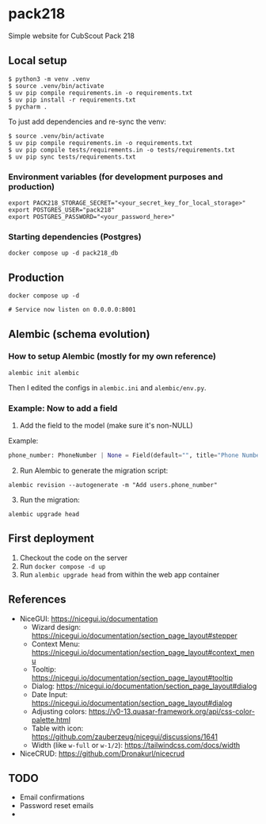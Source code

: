 # pack218
Simple website for CubScout Pack 218

## Local setup

```shell
$ python3 -m venv .venv
$ source .venv/bin/activate
$ uv pip compile requirements.in -o requirements.txt
$ uv pip install -r requirements.txt
$ pycharm .
```

To just add dependencies and re-sync the venv:

```shell
$ source .venv/bin/activate
$ uv pip compile requirements.in -o requirements.txt
$ uv pip compile tests/requirements.in -o tests/requirements.txt
$ uv pip sync tests/requirements.txt
```
### Environment variables (for development purposes and production)

```shell
export PACK218_STORAGE_SECRET="<your_secret_key_for_local_storage>"
export POSTGRES_USER="pack218"
export POSTGRES_PASSWORD="<your_password_here>"
``` 

### Starting dependencies (Postgres)

```shell
docker compose up -d pack218_db 
```
## Production

```shell
docker compose up -d

# Service now listen on 0.0.0.0:8001 
```

## Alembic (schema evolution)

### How to setup Alembic (mostly for my own reference)

```shell
alembic init alembic
```

Then I edited the configs in `alembic.ini` and `alembic/env.py`.

### Example: Now to add a field

1) Add the field to the model (make sure it's non-NULL)

Example:
```python
phone_number: PhoneNumber | None = Field(default="", title="Phone Number")
```

2) Run Alembic to generate the migration script:

```shell
alembic revision --autogenerate -m "Add users.phone_number"        
```

3) Run the migration:

```shell
alembic upgrade head
```

## First deployment

1) Checkout the code on the server
2) Run `docker compose -d up`
3) Run `alembic upgrade head` from within the web app container

## References

- NiceGUI: https://nicegui.io/documentation
  - Wizard design: https://nicegui.io/documentation/section_page_layout#stepper
  - Context Menu: https://nicegui.io/documentation/section_page_layout#context_menu
  - Tooltip: https://nicegui.io/documentation/section_page_layout#tooltip
  - Dialog: https://nicegui.io/documentation/section_page_layout#dialog
  - Date Input: https://nicegui.io/documentation/section_page_layout#dialog
  - Adjusting colors: https://v0-13.quasar-framework.org/api/css-color-palette.html
  - Table with icon: https://github.com/zauberzeug/nicegui/discussions/1641
  - Width (like `w-full` or `w-1/2`): https://tailwindcss.com/docs/width
- NiceCRUD: https://github.com/Dronakurl/nicecrud

## TODO

- Email confirmations
- Password reset emails
- 